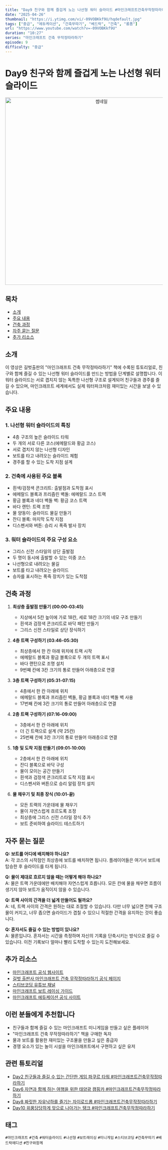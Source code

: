 ```yaml
---
title: "Day9 친구와 함께 즐겁게 노는 나선형 워터 슬라이드 #마인크래프트건축무작정따라하기"
date: "2025-04-26"
thumbnail: "https://i.ytimg.com/vi/-09VOBKkf9U/hqdefault.jpg"
tags: ["중급", "에듀케이션", "건축무따기", "베드락", "건축", "롱폼"]
url: "https://www.youtube.com/watch?v=-09VOBKkf9U"
duration: "10:27"
series: "마인크래프트 건축 무작정따라하기"
episode: 9
difficulty: "중급"
---
```

# Day9 친구와 함께 즐겁게 노는 나선형 워터 슬라이드
<div align="center">
  <img src="https://i.ytimg.com/vi/-09VOBKkf9U/hqdefault.jpg" alt="썸네일" width="600"/>
</div>

## 목차
- [소개](#소개)
- [주요 내용](#주요-내용)
- [건축 과정](#건축-과정)
- [자주 묻는 질문](#자주-묻는-질문)
- [추가 리소스](#추가-리소스)

## 소개
이 영상은 길벗출판의 "마인크래프트 건축 무작정따라하기" 책에 수록된 튜토리얼로, 친구와 함께 즐길 수 있는 나선형 워터 슬라이드를 만드는 방법을 단계별로 설명합니다. 이 워터 슬라이드는 서로 겹치지 않는 독특한 나선형 구조로 설계되어 친구들과 경주를 즐길 수 있으며, 마인크래프트 세계에서도 실제 워터파크처럼 재미있는 시간을 보낼 수 있습니다.

## 주요 내용
### 1. 나선형 워터 슬라이드의 특징
- 4층 구조의 높은 슬라이드 타워
- 두 개의 서로 다른 코스(에메랄드와 황금 코스)
- 서로 겹치지 않는 나선형 디자인
- 보트를 타고 내려오는 슬라이드 체험
- 경주를 할 수 있는 도착 지점 설계

### 2. 건축에 사용된 주요 블록
- 흰색/검정색 콘크리트: 출발점과 도착점 표시
- 에메랄드 블록과 프리즘린 벽돌: 에메랄드 코스 트랙
- 황금 블록과 네더 벽돌 벽: 황금 코스 트랙
- 바다 랜턴: 트랙 조명
- 물 양동이: 슬라이드 물길 만들기
- 잔디 블록: 마지막 도착 지점
- 디스펜서와 버튼: 승리 시 폭죽 발사 장치

### 3. 워터 슬라이드의 주요 구성 요소
- 그리스 신전 스타일의 상단 출발점
- 두 명이 동시에 출발할 수 있는 이중 코스
- 나선형으로 내려오는 물길
- 보트를 타고 내려오는 슬라이드
- 승자를 표시하는 폭죽 장치가 있는 도착점

## 건축 과정
1. **최상층 출발점 만들기 (00:00-03:45)**
   - 지상에서 5칸 높이에 가로 18칸, 세로 18칸 크기의 네모 구조 만들기
   - 흰색과 검정색 콘크리트로 바닥 패턴 만들기
   - 그리스 신전 스타일로 상단 장식하기

2. **4층 트랙 구성하기 (03:46-05:30)**
   - 최상층에서 한 칸 아래 위치에 트랙 시작
   - 에메랄드 블록과 황금 블록으로 두 개의 트랙 표시
   - 바다 랜턴으로 조명 설치
   - 9번째 칸에 3칸 크기의 통로 만들어 아래층으로 연결

3. **3층 트랙 구성하기 (05:31-07:15)**
   - 4층에서 한 칸 아래에 위치
   - 에메랄드 블록과 프리즘린 벽돌, 황금 블록과 네더 벽돌 벽 사용
   - 17번째 칸에 3칸 크기의 통로 만들어 아래층으로 연결

4. **2층 트랙 구성하기 (07:16-09:00)**
   - 3층에서 한 칸 아래에 위치
   - 더 긴 트랙으로 설계 (약 25칸)
   - 25번째 칸에 3칸 크기의 통로 만들어 아래층으로 연결

5. **1층 및 도착 지점 만들기 (09:01-10:00)**
   - 2층에서 한 칸 아래에 위치
   - 잔디 블록으로 바닥 구성
   - 물이 모이는 공간 만들기
   - 흰색과 검정색 콘크리트로 도착 지점 표시
   - 디스펜서와 버튼으로 승리 알림 장치 설치

6. **물 채우기 및 최종 장식 (10:01-끝)**
   - 모든 트랙의 가운데에 물 채우기
   - 물이 자연스럽게 흐르도록 조정
   - 최상층에 그리스 신전 스타일 장식 추가
   - 보트 준비하여 슬라이드 테스트하기

## 자주 묻는 질문
**Q: 보트를 어디에 배치해야 하나요?**  
A: 각 코스의 시작점인 최상층에 보트를 배치하면 됩니다. 플레이어들은 여기서 보트에 탑승한 후 슬라이드를 타게 됩니다.

**Q: 물이 제대로 흐르지 않을 때는 어떻게 해야 하나요?**  
A: 물은 트랙 가운데에만 배치해야 자연스럽게 흐릅니다. 모든 칸에 물을 채우면 흐름이 생기지 않아 보트가 움직이지 않을 수 있습니다.

**Q: 트랙 사이의 간격을 더 넓게 만들어도 될까요?**  
A: 네, 트랙 사이의 간격은 원하는 대로 조절할 수 있습니다. 다만 너무 넓으면 전체 구조물이 커지고, 너무 좁으면 슬라이드가 겹칠 수 있으니 적절한 간격을 유지하는 것이 좋습니다.

**Q: 혼자서도 즐길 수 있는 방법이 있나요?**  
A: 물론입니다. 혼자서는 시간을 측정하며 자신의 기록을 단축시키는 방식으로 즐길 수 있습니다. 이전 기록보다 얼마나 빨리 도착할 수 있는지 도전해보세요.

## 추가 리소스
- [마인크래프트 공식 웹사이트](https://www.minecraft.net/)
- [길벗 출판사 마인크래프트 건축 무작정따라하기 공식 페이지](링크)
- [스티브코딩 유튜브 채널](https://www.youtube.com/c/스티브코딩)
- [마인크래프트 보트 레이싱 가이드](링크)
- [마인크래프트 에듀케이션 공식 사이트](https://education.minecraft.net/)

## 이런 분들에게 추천합니다
- 친구들과 함께 즐길 수 있는 마인크래프트 미니게임을 만들고 싶은 플레이어
- "마인크래프트 건축 무작정따라하기" 책을 구매한 독자
- 물과 보트를 활용한 재미있는 구조물을 만들고 싶은 중급자
- 경쟁 요소가 있는 놀이 시설을 마인크래프트에서 구현하고 싶은 유저

## 관련 튜토리얼
- [Day2 친구들과 즐길 수 있는 간단한 게임 파쿠르 타워 #마인크래프트건축무작정따라하기](링크)
- [Day6 자연과 함께 하는 여행을 위한 태양광 캠핑카 #마인크래프트건축무작정따라하기](링크)
- [Day8 짜릿한 자유낙하를 즐기는 자이로드롭 #마인크래프트건축무작정따라하기](링크)
- [Day10 위풍당당하게 앞으로 나아가는 탱크 #마인크래프트건축무작정따라하기](링크)

## 태그
`#마인크래프트` `#건축` `#워터슬라이드` `#나선형` `#보트레이싱` `#미니게임` `#스티브코딩` `#건축무따기` `#베드락에디션` `#친구와함께`